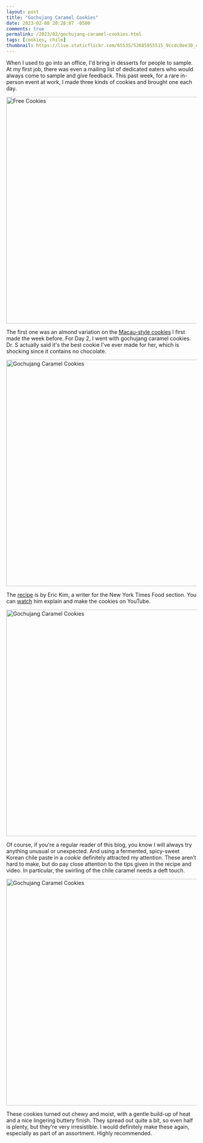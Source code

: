 ```yaml
---
layout: post
title: "Gochujang Caramel Cookies"
date: 2023-02-08 20:28:07 -0500
comments: true
permalink: /2023/02/gochujang-caramel-cookies.html
tags: [cookies, chile]
thumbnail: https://live.staticflickr.com/65535/52685955515_9ccdc0ee30_q.jpg
---
```


When I used to go into an office, I'd bring in desserts for people
to sample. At my first job, there was even a mailing list of dedicated
eaters who would always come to sample and give feedback. This past
week, for a rare in-person event at work, I made three kinds of
cookies and brought one each day.

<a data-flickr-embed="true" href="https://www.flickr.com/photos/gnuf/52685529641/in/dateposted/" title="Free Cookies"><img src="https://live.staticflickr.com/65535/52685529641_43abcdaab1_c.jpg" width="800" height="600" alt="Free Cookies"></a><script async src="//embedr.flickr.com/assets/client-code.js" charset="utf-8"></script>

The first one was an almond variation on the 
[Macau-style cookies](/2023/01/chocolate-hazelnut-macau-style-cookies.html)
I first made the week before. For Day 2, I went with gochujang caramel cookies. 
Dr. S actually said it's the best cookie I've ever made for her,
which is shocking since it contains no chocolate.

<a data-flickr-embed="true" href="https://www.flickr.com/photos/gnuf/52686028433/in/photostream/" title="Gochujang Caramel Cookies"><img src="https://live.staticflickr.com/65535/52686028433_3425264052_c.jpg" width="800" height="600" alt="Gochujang Caramel Cookies"></a><script async src="//embedr.flickr.com/assets/client-code.js" charset="utf-8"></script>

The [recipe](https://www.goodmorningamerica.com/food/story/new-york-times-gochujang-caramel-cookie-recipe-95218270) is by Eric Kim, a writer
for the New York Times Food section. You can [watch](https://www.youtube.com/watch?v=4B43W_wXJuY) him explain and make the cookies on YouTube.

<a data-flickr-embed="true" href="https://www.flickr.com/photos/gnuf/52685955515/in/photostream/" title="Gochujang Caramel Cookies"><img src="https://live.staticflickr.com/65535/52685955515_9ccdc0ee30_c.jpg" width="800" height="600" alt="Gochujang Caramel Cookies"></a><script async src="//embedr.flickr.com/assets/client-code.js" charset="utf-8"></script>

Of course, if you're a regular reader of this blog, you know I will
always try anything unusual or unexpected. And using a fermented,
spicy-sweet Korean chile paste in a _cookie_ definitely attracted my
attention. These aren't hard to make, but do pay close attention 
to the tips given in the recipe and video. In particular, the swirling
of the chile caramel needs a deft touch.

<a data-flickr-embed="true" href="https://www.flickr.com/photos/gnuf/52685955370/in/photostream/" title="Gochujang Caramel Cookies"><img src="https://live.staticflickr.com/65535/52685955370_da61fd89df_c.jpg" width="800" height="600" alt="Gochujang Caramel Cookies"></a><script async src="//embedr.flickr.com/assets/client-code.js" charset="utf-8"></script>

These cookies turned out chewy and moist, with a gentle build-up of heat
and a nice lingering buttery finish. They spread out quite a bit, so even
half is plenty, but they're very irresistible. I would definitely
make these again, especially as part of an assortment. Highly
recommended.

